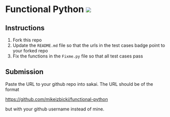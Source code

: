 # Functional Python [![](https://github.com/maxinetamas/functional-python/workflows/tests/badge.svg)](https://github.com/maxinetamas/functional-python/actions?query=workflow%3Atests)

## Instructions

1. Fork this repo
1. Update the `README.md` file so that the urls in the test cases badge point to your forked repo
1. Fix the functions in the `Fixme.py` file so that all test cases pass

## Submission

Paste the URL to your github repo into sakai. The URL should be of the format

https://github.com/mikeizbicki/functional-python

but with your github username instead of mine.
